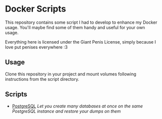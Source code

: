 # Docker Scripts
This repository contains some script I had to develop to enhance my Docker usage.
You'll maybe find some of them handy and useful for your own usage.

Everything here is licensed under the Giant Penis License, simply because I love put penises everywhere :3

## Usage
Clone this repository in your project and mount volumes following instructions from the script directory.

## Scripts
- [PostgreSQL](/postgres/README.md) *Let you create many databases at once on the same PostgreSQL instance and restore your dumps on them*
